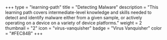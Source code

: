 +++
type = "learning-path"
title = "Detecting Malware"
description = "This learning path covers intermediate-level knowledge and skills needed to detect and identify malware either from a given sample, or actively operating on a device on a variety of device platforms."
weight = 2
thumbnail = "2"
icon = "virus-vanquisher"
badge = "Virus Vanquisher"
color = "#FEC84B"
+++
